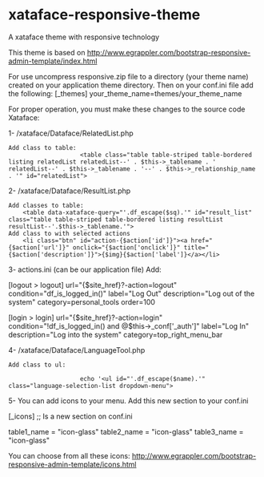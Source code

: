 # xataface-responsive-theme
A xataface theme with responsive technology

This theme is based on http://www.egrappler.com/bootstrap-responsive-admin-template/index.html

For use uncompress responsive.zip file to a directory (your theme name) created on your application theme directory. Then on your conf.ini file add the following:
[_themes]
your_theme_name=themes/your_theme_name

For proper operation, you must make these changes to the source code Xataface:

1- /xataface/Dataface/RelatedList.php

	Add class to table: 
                        <table class="table table-striped table-bordered listing relatedList relatedList--' . $this->_tablename . ' relatedList--' . $this->_tablename . '--' . $this->_relationship_name . '" id="relatedList"> 

2- /xataface/Dataface/ResultList.php

	Add classes to table: 
		<table data-xataface-query="'.df_escape($sq).'" id="result_list" class="table table-striped table-bordered listing resultList resultList--'.$this->_tablename.'">
	Add class to with selected actions
		<li class="btn" id="action-{$action['id']}"><a href="{$action['url']}" onclick="{$action['onclick']}" title="{$action['description']}">{$img}{$action['label']}</a></li>

3- actions.ini (can be our application file)
	Add:

[logout > logout] 
	url="{$site_href}?-action=logout" 
	condition="df_is_logged_in()" 
	label="Log Out" 
	description="Log out of the system" 
	category=personal_tools 
	order=100 
	 
[login > login] 
	url="{$site_href}?-action=login" 
	condition="!df_is_logged_in() and @$this->_conf['_auth']" 
	label="Log In" 
	description="Log into the system" 
	category=top_right_menu_bar 

4- /xataface/Dataface/LanguageTool.php

	Add class to ul:

                        echo '<ul id="'.df_escape($name).'" class="language-selection-list dropdown-menu"> 

5- You can add icons to your menu. Add this new section to your conf.ini 

[_icons] ;; Is a new section on conf.ini

table1_name = "icon-glass"
table2_name = "icon-glass"
table3_name = "icon-glass"

You can choose from all these icons: http://www.egrappler.com/bootstrap-responsive-admin-template/icons.html
